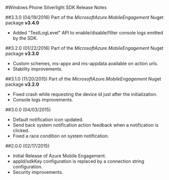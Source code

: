 <properties 
	pageTitle="Windows Phone Silverlight SDK Release Notes" 
	description="Azure Mobile Engagement - Windows Phone Silverlight SDK Release Notes" 					
	services="mobile-engagement" 
	documentationCenter="mobile" 
	authors="piyushjo" 
	manager="dwrede" 
	editor="" />

<tags 
	ms.service="mobile-engagement" 
	ms.workload="mobile" 
	ms.tgt_pltfrm="mobile-windows-phone" 
	ms.devlang="na"
	ms.topic="article" 
	ms.date="08/19/2016" 
	ms.author="piyushjo" />

#Windows Phone Silverlight SDK Release Notes


##3.3.0 (04/19/2016)
Part of the *MicrosoftAzure.MobileEngagement* Nuget package **v3.4.0**

-   Added "TestLogLevel" API to enable/disable/filter console logs emitted by the SDK.

##3.2.0 (01/22/2016)
Part of the *MicrosoftAzure.MobileEngagement* Nuget package **v3.3.0**

-   Custom schemes, ms-appx and ms-appdata available on action urls.
-   Stability improvements.
  
##3.1.0 (11/20/2015)
Part of the *MicrosoftAzure.MobileEngagement* Nuget package **v3.2.0**

-   Fixed crash while requesting the device id just after the initialization.
-   Console logs improvements.

##3.0.0 (04/03/2015)

-   Default notification icon updated.
-   Send back system notification action feedback when a notification is clicked.
-   Fixed a race condition on system notification.

##2.0.0 (02/17/2015)

-   Initial Release of Azure Mobile Engagement.
-   appId/sdkKey configuration is replaced by a connection string configuration.
-   Security improvements.
 
